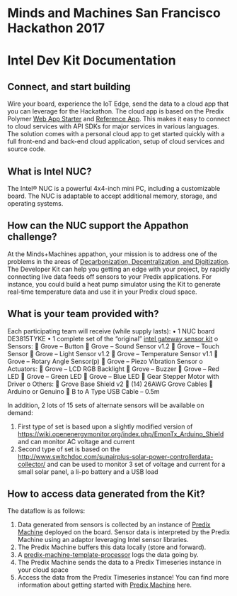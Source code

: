 # Minds and Machines San Francisco Hackathon 2017
# Intel Dev Kit Documentation

## Connect, and start building

Wire your board, experience the IoT Edge, send the data to a cloud app that you can leverage for the Hackathon. The cloud app is based on the Predix Polymer [Web App Starter](https://www.predix.io/resources/tutorials/journey.html#2100) and [Reference App](https://www.predix.io/services/starter-pack.html?id=1224). This makes it easy to connect to cloud services with API SDKs for major services in various languages.
The solution comes with a personal cloud app to get started quickly with a full front-end and back-end cloud application, setup of cloud services and source code.

## What is Intel NUC?
The Intel® NUC is a powerful 4x4-inch mini PC, including a customizable board. The NUC is adaptable to accept additional memory, storage, and operating systems.

## How can the NUC support the Appathon challenge?

At the Minds+Machines appathon, your mission is to address one of the problems in the areas of [Decarbonization, Decentralization, and Digitization](https://mmsf17.devpost.com/). The Developer Kit can help you getting an edge with your project, by rapidly connecting live data feeds off sensors to your Predix applications. For instance, you could build a heat pump simulator using the Kit to generate real-time temperature data and use it in your Predix cloud space.

## What is your team provided with?

Each participating team will receive (while supply lasts):
•	1 NUC board DE3815TYKE
•	1 complete set of the “original” [intel gateway sensor kit](https://www.seeedstudio.com/Grove-IoT-Commercial-Gateway-Kit-p-2724.html)
o	Sensors:
	Grove – Button
	Grove – Sound Sensor v1.2
	Grove – Touch Sensor
	Grove – Light Sensor v1.2
	Grove – Temperature Sensor v1.1
	Grove – Rotary Angle Sensor(p)
	Grove – Piezo Vibration Sensor
o	Actuators:
	Grove – LCD RGB Backlight
	Grove – Buzzer
	Grove – Red LED
	Grove – Green LED
	Grove – Blue LED
	Gear Stepper Motor with Driver
o	Others:
	Grove Base Shield v2
	(14) 26AWG Grove Cables
	Arduino or Genuino
	B to A Type USB Cable – 0.5m

In addition, 2 lots of 15 sets of alternate sensors will be available on demand:
1.	First type of set is based upon a slightly modified version of https://wiki.openenergymonitor.org/index.php/EmonTx_Arduino_Shield and can monitor AC voltage and current
2.	Second type of set is based on the http://www.switchdoc.com/sunairplus-solar-power-controllerdata-collector/ and can be used to monitor 3 set of voltage and current for a small solar panel, a li-po battery and a USB load

## How to access data generated from the Kit?

The dataflow is as follows:
1.	Data generated from sensors is collected by an instance of [Predix Machine](https://docs.predix.io/en/content/service/edge_software_and_services/machine/predix-machine-overview) deployed on the board. Sensor data is interpreted by the Predix Machine using an adaptor leveraging Intel sensor libraries.
2.	The Predix Machine buffers this data locally (store and forward).
3.	A [predix-machine-template-processor](https://github.com/PredixDev/predix-machine-template-processor) logs the data going by. 
4.	The Predix Machine sends the data to a Predix Timeseries instance in your cloud space
5.	Access the data from the Predix Timeseries instance!
You can find more information about getting started with [Predix Machine](https://www.predix.io/resources/tutorials/journey.html#Edge) here.


